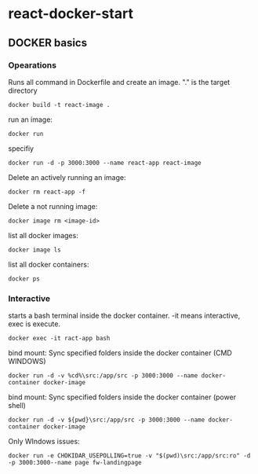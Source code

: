 # react-docker-start

## DOCKER basics

### Opearations

Runs all command in Dockerfile and create an image. "." is the target directory

```
docker build -t react-image .
```

run an image:

```
docker run
```

specifiy

```
docker run -d -p 3000:3000 --name react-app react-image
```

Delete an actively running an image:

```
docker rm react-app -f
```

Delete a not running image:

```
docker image rm <image-id>
```

list all docker images:

```
docker image ls
```

list all docker containers:

```
docker ps
```

### Interactive

starts a bash terminal inside the docker container. -it means interactive, exec is execute.

```
docker exec -it ract-app bash
```

bind mount: Sync specified folders inside the docker container (CMD WINDOWS)

```
docker run -d -v %cd%\src:/app/src -p 3000:3000 --name docker-container docker-image
```

bind mount: Sync specified folders inside the docker container (power shell)

```
docker run -d -v ${pwd}\src:/app/src -p 3000:3000 --name docker-container docker-image
```

Only WIndows issues:

```
docker run -e CHOKIDAR_USEPOLLING=true -v "$(pwd)\src:/app/src:ro" -d -p 3000:3000--name page fw-landingpage
```

